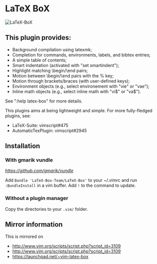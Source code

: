 # LaTeX BoX
![LaTeX-BoX](https://raw.github.com/LaTeX-Box-Team/LaTeX-Box/master/doc/LaTeX-BoX.png)

## This plugin provides:
- Background compilation using latexmk;
- Completion for commands, environments, labels, and bibtex entries;
- A simple table of contents;
- Smart indentation (activated with "set smartindent");
- Highlight matching \begin/\end pairs;
- Motion between \begin/\end pairs with the % key;
- Motion through brackets/braces (with user-defined keys);
- Environment objects (e.g., select environement with "vie" or "vae");
- Inline math objects (e.g., select inline math with "vi$" or "va$").

See ":help latex-box" for more details.

This plugins aims at being lightweight and simple. For more fully-fledged plugins, see:

- LaTeX-Suite: vimscript#475
- AutomaticTexPlugin: vimscript#2945

## Installation
### With gmarik vundle
_https://github.com/gmarik/vundle_

Add `Bundle 'LaTeX-Box-Team/LaTeX-Box'` to your ~/.vimrc and run
`:BundleInstall` in a vim buffer. Add `!` to the command to update.

### Without a plugin manager

Copy the directories to your `.vim/` folder.

## Mirror information

This is mirrored on 

- http://www.vim.org/scripts/script.php?script_id=3109
- http://www.vim.org/scripts/script.php?script_id=3109
- https://launchpad.net/~vim-latex-box
